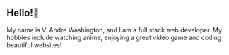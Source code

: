 ## Hello!👋

My name is V. Andre Washington, and I am a full stack web developer. My hobbies include watching anime, enjoying a great video game and coding beautiful websites!